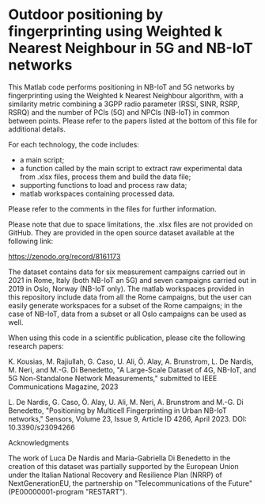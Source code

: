 # Outdoor positioning by fingerprinting using Weighted k Nearest Neighbour in 5G and NB-IoT networks
This Matlab code performs positioning in NB-IoT and 5G networks by fingerprinting using the Weighted k Nearest Neighbour algorithm, with a similarity metric combining a 3GPP radio parameter (RSSI, SINR, RSRP, RSRQ) and the number of PCIs (5G) and NPCIs (NB-IoT) in common between points. Please refer to the papers listed at the bottom of this file for additional details.

For each technology, the code includes:

- a main script;
- a function called by the main script to extract raw experimental data from .xlsx files, process them and build the data file;
- supporting functions to load and process raw data;
- matlab workspaces containing processed data.



Please refer to the comments in the files for further information.

Please note that due to space limitations, the .xlsx files are not provided on GitHub. They are provided in the open source dataset available at the following link:

https://zenodo.org/record/8161173

The dataset contains data for six measurement campaigns carried out in 2021 in Rome, Italy (both NB-IoT an 5G) and seven campaigns carried out in 2019 in Oslo, Norway (NB-IoT only). The matlab workspaces provided in this repository include data from all the Rome campaigns, but the user can easily generate workspaces for a subset of the Rome campaigns; in the case of NB-IoT, data from a subset or all Oslo campaigns can be used as well.

When using this code in a scientific publication, please cite the following research papers:

K. Kousias, M. Rajiullah, G. Caso, U. Ali, Ö. Alay, A. Brunstrom, L. De Nardis, M. Neri, and M.-G. Di Benedetto, "A Large-Scale Dataset of 4G, NB-IoT, and 5G Non-Standalone Network Measurements," submitted to IEEE Communications Magazine, 2023

L. De Nardis, G. Caso, Ö. Alay, U. Ali, M. Neri, A. Brunstrom and M.-G. Di Benedetto, "Positioning by Multicell Fingerprinting in Urban NB-IoT networks," Sensors, Volume 23, Issue 9, Article ID 4266, April 2023. DOI: 10.3390/s23094266


Acknowledgments

The work of Luca De Nardis and Maria-Gabriella Di Benedetto in the creation of this dataset was partially supported by the European Union under the Italian National Recovery and Resilience Plan (NRRP) of NextGenerationEU, the partnership on "Telecommunications of the Future" (PE00000001-program "RESTART").
